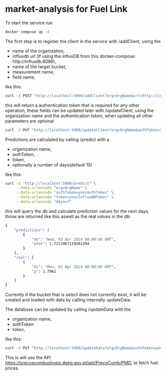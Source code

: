 # market-analysis for Fuel Link

To start the service run

```bash
docker compose up -d
```

The first step is to register the client in the service with /addClient, using the
- name of the organization, 
- influxdb url (if using the influxDB from this docker-compose: http://influxdb:8086), 
- name of the target bucket, 
- measurement name,
- field name,

like this:

```bash
curl -X POST "http://localhost:5000/addClient?org=OrgName&url=http://influxdb:8086&bucket=bucketName&measurement=measurementName&field=fieldName"
```

this will return a authentication token that is required for any other operation, these fields can be updated later with /updateClient, using the organization name and the authentication token, when updating all other parameters are optional

```bash
curl -X PUT "http://localhost:5000/updateClient?org=OrgName&authToken=yourAuthToken&url=newUrl&bucket=newBucket&measurement=newMeasurement&field=newField"
```


Predictions are calculated by calling /predict with a 
- organization name, 
- authToken, 
- token,
- optionally a number of days(default 15) 

like this:

```bash
curl -G "http://localhost:5000/predict" \
     --data-urlencode "org=OrgName" \
     --data-urlencode "authToken=yourAuthToken" \
     --data-urlencode "token=yourInfluxDBToken" \
     --data-urlencode "days=7"

```

this will query the db and calculate prediction values for the next days, those are returned like this aswell as the real values in the db:

```bash
{
    "predictions": [
        {
            "ds": "Wed, 03 Apr 2024 00:00:00 GMT",
            "yhat": 1.7213467119261394
        }
    ],
    "real": [
        {
            "ds": "Mon, 01 Apr 2024 00:00:00 GMT",
            "y": 1.7961
        }
    ]
}
```
Currently if the bucket that is select does not currently exist, it will be created and loaded with data by calling internally updateData.



The database can be updated by calling /updateData with the 
- organization name,
- authToken
- token,
  
like this:

```bash
curl -X PUT "http://localhost:5000/updateData?org=OrgName&authToken=yourAuthToken&token=yourInfluxDBToken"
```

This is will use the API https://precoscombustiveis.dgeg.gov.pt/api/PrecoComb/PMD, to fetch fuel prices.